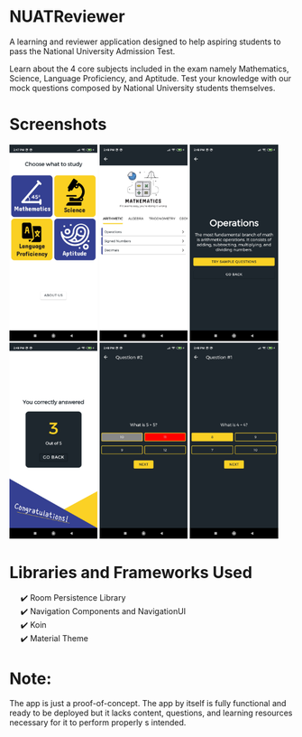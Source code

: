 # NUATReviewer
A learning and reviewer application designed to help aspiring students to pass the National University Admission Test.

Learn about the 4 core subjects included in the exam namely Mathematics, Science, Language Proficiency, and Aptitude. Test your knowledge with our mock questions composed by National University students themselves.

# Screenshots
  <img src="/screenshots/1604329133251.jpg" alt="screenshot 1" width="31%" /> <img src="/screenshots/1604329133248.jpg" alt="screenshot 2" width="31%" /> <img src="/screenshots/1604329133244.jpg" alt="screenshot 3" width="31%" /> <img src="/screenshots/1604329133235.jpg" alt="screenshot 4" width="31%" /> <img src="/screenshots/1604329133238.jpg" alt="screenshot 5" width="31%" /> <img src="/screenshots/1604329133241.jpg" alt="screenshot 6" width="31%" />

# Libraries and Frameworks Used
&nbsp;&nbsp;&nbsp;&nbsp; :heavy_check_mark: Room Persistence Library <br />
&nbsp;&nbsp;&nbsp;&nbsp; :heavy_check_mark: Navigation Components and NavigationUI <br />
&nbsp;&nbsp;&nbsp;&nbsp; :heavy_check_mark: Koin <br />
&nbsp;&nbsp;&nbsp;&nbsp; :heavy_check_mark: Material Theme <br />

# Note: 
The app is just a proof-of-concept. The app by itself is fully functional and ready to be deployed but it lacks content, questions, and learning resources necessary for it to perform properly s intended.
